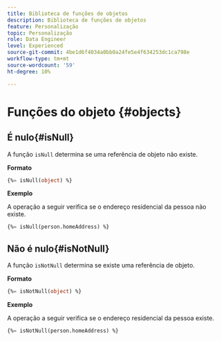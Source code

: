```yaml
---
title: Biblioteca de funções de objetos
description: Biblioteca de funções de objetos
feature: Personalização
topic: Personalização
role: Data Engineer
level: Experienced
source-git-commit: 4be1d6f4034a0bb0a24fe5e4f634253dc1ca798e
workflow-type: tm+mt
source-wordcount: '59'
ht-degree: 10%

---
```


# Funções do objeto {#objects}

## É nulo{#isNull}

A função `isNull` determina se uma referência de objeto não existe.

**Formato**

```sql
{%= isNull(object) %}
```

**Exemplo**

A operação a seguir verifica se o endereço residencial da pessoa não existe.

```sql
{%= isNull(person.homeAddress) %}
```

## Não é nulo{#isNotNull}

A função `isNotNull` determina se existe uma referência de objeto.

**Formato**

```sql
{%= isNotNull(object) %}
```

**Exemplo**

A operação a seguir verifica se o endereço residencial da pessoa existe.

```sql
{%= isNotNull(person.homeAddress) %}
```
